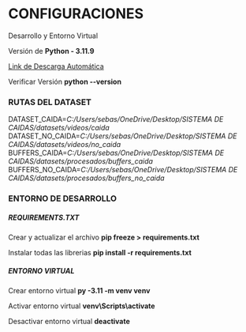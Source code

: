 # CONFIGURACIONES

Desarrollo y Entorno Virtual

Versión de **Python - 3.11.9**

[Link de Descarga Automática](https://www.python.org/ftp/python/3.11.9/python-3.11.9-amd64.exe "Py 3.11.9")

Verificar Versión **python --version**

### RUTAS DEL DATASET

DATASET_CAIDA=*C:/Users/sebas/OneDrive/Desktop/SISTEMA DE CAIDAS/datasets/videos/caida*
DATASET_NO_CAIDA=*C:/Users/sebas/OneDrive/Desktop/SISTEMA DE CAIDAS/datasets/videos/no_caida*
BUFFERS_CAIDA=*C:/Users/sebas/OneDrive/Desktop/SISTEMA DE CAIDAS/datasets/procesados/buffers_caida*
BUFFERS_NO_CAIDA=*C:/Users/sebas/OneDrive/Desktop/SISTEMA DE CAIDAS/datasets/procesados/buffers_no_caida*

### ENTORNO DE DESARROLLO

##### REQUIREMENTS.TXT

Crear y actualizar el archivo **pip freeze > requirements.txt**

Instalar todas las librerias **pip install -r requirements.txt**

##### ENTORNO VIRTUAL

Crear entorno virtual **py -3.11 -m venv venv**

Activar entorno virtual **venv\Scripts\activate**

Desactivar entorno virtual **deactivate**
